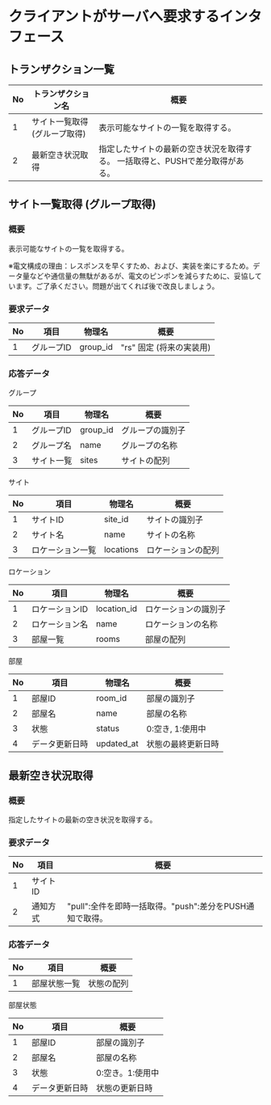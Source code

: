 # クライアントがサーバへ要求するインタフェース

## トランザクション一覧

| No | トランザクション名 | 概要 |
| --- | --- | --- |
| 1 | サイト一覧取得 (グループ取得) | 表示可能なサイトの一覧を取得する。 |
| 2 | 最新空き状況取得 | 指定したサイトの最新の空き状況を取得する。 一括取得と、PUSHで差分取得がある。|

## サイト一覧取得 (グループ取得)

### 概要

表示可能なサイトの一覧を取得する。

※電文構成の理由：レスポンスを早くすため、および、実装を楽にするため。データ量などや通信量の無駄があるが、電文のピンポンを減らすために、妥協しています。ご了承ください。問題が出てくれば後で改良しましょう。

### 要求データ

| No | 項目 | 物理名 | 概要 |
| --- | --- | --- | --- |
| 1 | グループID | group_id |  "rs" 固定 (将来の実装用) |

### 応答データ

グループ

| No | 項目 | 物理名 | 概要 |
| --- | --- | --- | --- |
| 1 | グループID | group_id | グループの識別子 |
| 2 | グループ名 | name | グループの名称 |
| 3 | サイト一覧 | sites | サイトの配列 |

サイト

| No | 項目 | 物理名 | 概要 |
| --- | --- | --- | --- |
| 1 | サイトID | site_id | サイトの識別子 |
| 2 | サイト名 | name | サイトの名称 |
| 3 | ロケーション一覧 | locations | ロケーションの配列 |

ロケーション

| No | 項目 | 物理名 | 概要 |
| --- | --- | --- | --- |
| 1 | ロケーションID | location_id | ロケーションの識別子 |
| 2 | ロケーション名 | name | ロケーションの名称 |
| 3 | 部屋一覧 | rooms | 部屋の配列 |

部屋

| No | 項目 | 物理名 | 概要 |
| --- | --- | --- | --- |
| 1 | 部屋ID | room_id | 部屋の識別子 |
| 2 | 部屋名 | name | 部屋の名称 |
| 3 | 状態 | status | 0:空き, 1:使用中 |
| 4 | データ更新日時 | updated_at | 状態の最終更新日時 |

## 最新空き状況取得

### 概要

指定したサイトの最新の空き状況を取得する。

### 要求データ

| No | 項目 | 概要 |
| --- | --- | --- |
| 1 | サイトID |  |
| 2 | 通知方式 | "pull":全件を即時一括取得。"push":差分をPUSH通知で取得。|

### 応答データ

| No | 項目 | 概要 |
| --- | --- | --- |
| 1 | 部屋状態一覧 | 状態の配列 |

部屋状態

| No | 項目 | 概要 |
| --- | --- | --- |
| 1 | 部屋ID | 部屋の識別子 |
| 2 | 部屋名 | 部屋の名称 |
| 3 | 状態 | 0:空き。1:使用中 |
| 4 | データ更新日時 | 状態の更新日時 |

